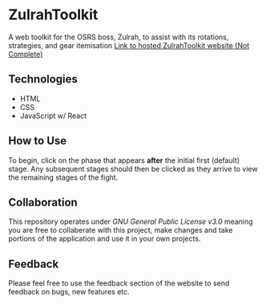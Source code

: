 # ZulrahToolkit
A web toolkit for the OSRS boss, Zulrah, to assist with its rotations, strategies, and gear itemisation
[Link to hosted ZulrahToolkit website (Not Complete)](http://example.com)

## Technologies
* HTML
* CSS
* JavaScript w/ React

## How to Use
To begin, click on the phase that appears **after** the initial first (default) stage.
Any subsequent stages should then be clicked as they arrive to view the remaining stages of the fight.

## Collaboration
This repository operates under *GNU General Public License v3.0* meaning you are free to collaberate with this project, make changes and take portions of the application and use it in your own projects.

## Feedback
Please feel free to use the feedback section of the website to send feedback on bugs, new features etc.
